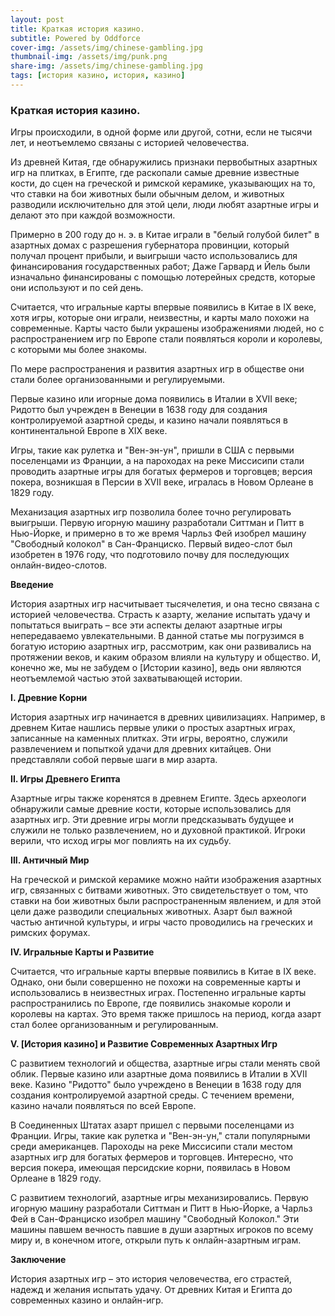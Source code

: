 ```yaml
---
layout: post
title: Краткая история казино.
subtitle: Powered by Oddforce 
cover-img: /assets/img/chinese-gambling.jpg
thumbnail-img: /assets/img/punk.png
share-img: /assets/img/chinese-gambling.jpg
tags: [история казино, история, казино]
---
```

### Краткая история казино.
Игры происходили, в одной форме или другой, сотни, если не тысячи лет, и неотъемлемо связаны с историей человечества.

Из древней Китая, где обнаружились признаки первобытных азартных игр на плитках, в Египте, где раскопали самые древние известные кости, до сцен на греческой и римской керамике, указывающих на то, что ставки на бои животных были обычным делом, и животных разводили исключительно для этой цели, люди любят азартные игры и делают это при каждой возможности.

Примерно в 200 году до н. э. в Китае играли в "белый голубой билет" в азартных домах с разрешения губернатора провинции, который получал процент прибыли, и выигрыши часто использовались для финансирования государственных работ; Даже Гарвард и Йель были изначально финансированы с помощью лотерейных средств, которые они используют и по сей день.

Считается, что игральные карты впервые появились в Китае в IX веке, хотя игры, которые они играли, неизвестны, и карты мало похожи на современные. Карты часто были украшены изображениями людей, но с распространением игр по Европе стали появляться короли и королевы, с которыми мы более знакомы.

По мере распространения и развития азартных игр в обществе они стали более организованными и регулируемыми.

Первые казино или игорные дома появились в Италии в XVII веке; Ридотто был учрежден в Венеции в 1638 году для создания контролируемой азартной среды, и казино начали появляться в континентальной Европе в XIX веке.

Игры, такие как рулетка и "Вен-эн-ун", пришли в США с первыми поселенцами из Франции, а на пароходах на реке Миссисипи стали проводить азартные игры для богатых фермеров и торговцев; версия покера, возникшая в Персии в XVII веке, игралась в Новом Орлеане в 1829 году.

Механизация азартных игр позволила более точно регулировать выигрыши. Первую игорную машину разработали Ситтман и Питт в Нью-Йорке, и примерно в то же время Чарльз Фей изобрел машину "Свободный колокол" в Сан-Франциско. Первый видео-слот был изобретен в 1976 году, что подготовило почву для последующих онлайн-видео-слотов.





**Введение**

История азартных игр насчитывает тысячелетия, и она тесно связана с историей человечества. Страсть к азарту, желание испытать удачу и попытаться выиграть – все эти аспекты делают азартные игры непередаваемо увлекательными. В данной статье мы погрузимся в богатую историю азартных игр, рассмотрим, как они развивались на протяжении веков, и каким образом влияли на культуру и общество. И, конечно же, мы не забудем о [Истории казино], ведь они являются неотъемлемой частью этой захватывающей истории.

**I. Древние Корни**

История азартных игр начинается в древних цивилизациях. Например, в древнем Китае нашлись первые улики о простых азартных играх, записанные на каменных плитках. Эти игры, вероятно, служили развлечением и попыткой удачи для древних китайцев. Они представляли собой первые шаги в мир азарта.

**II. Игры Древнего Египта**

Азартные игры также коренятся в древнем Египте. Здесь археологи обнаружили самые древние кости, которые использовались для азартных игр. Эти древние игры могли предсказывать будущее и служили не только развлечением, но и духовной практикой. Игроки верили, что исход игры мог повлиять на их судьбу.

**III. Античный Мир**

На греческой и римской керамике можно найти изображения азартных игр, связанных с битвами животных. Это свидетельствует о том, что ставки на бои животных были распространенным явлением, и для этой цели даже разводили специальных животных. Азарт был важной частью античной культуры, и игры часто проводились на греческих и римских форумах.

**IV. Игральные Карты и Развитие**

Считается, что игральные карты впервые появились в Китае в IX веке. Однако, они были совершенно не похожи на современные карты и использовались в неизвестных играх. Постепенно игральные карты распространились по Европе, где появились знакомые короли и королевы на картах. Это время также пришлось на период, когда азарт стал более организованным и регулированным.

**V. [История казино] и Развитие Современных Азартных Игр**

С развитием технологий и общества, азартные игры стали менять свой облик. Первые казино или азартные дома появились в Италии в XVII веке. Казино "Ридотто" было учреждено в Венеции в 1638 году для создания контролируемой азартной среды. С течением времени, казино начали появляться по всей Европе.

В Соединенных Штатах азарт пришел с первыми поселенцами из Франции. Игры, такие как рулетка и "Вен-эн-ун," стали популярными среди американцев. Пароходы на реке Миссисипи стали местом азартных игр для богатых фермеров и торговцев. Интересно, что версия покера, имеющая персидские корни, появилась в Новом Орлеане в 1829 году.

С развитием технологий, азартные игры механизировались. Первую игорную машину разработали Ситтман и Питт в Нью-Йорке, а Чарльз Фей в Сан-Франциско изобрел машину "Свободный Колокол." Эти машины павшем вечность павшие в души азартных игроков по всему миру и, в конечном итоге, открыли путь к онлайн-азартным играм.

**Заключение**

История азартных игр – это история человечества, его страстей, надежд и желания испытать удачу. От древних Китая и Египта до современных казино и онлайн-игр.